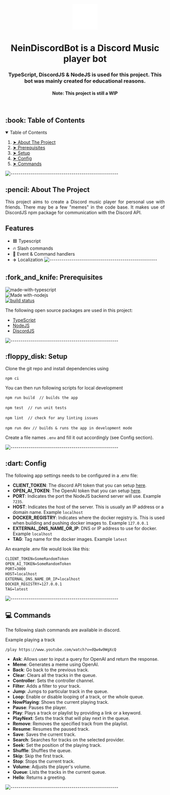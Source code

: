<p align="center"> 
  <img src="https://github.com/devicons/devicon/blob/master/icons/discordjs/discordjs-plain.svg" alt="NeinDiscordBot" width="80px" height="80px">
</p>
<h1 align="center"> NeinDiscordBot is a Discord Music player bot </h1>
<h3 align="center"> TypeScript, DiscordJS & NodeJS is used for this project. This bot was mainly created for educational reasons. </h3>  
<h4 align="center"> Note: This project is still a WIP </h4>  
</br>

<!-- TABLE OF CONTENTS -->
<h2 id="table-of-contents"> :book: Table of Contents</h2>

<details open="open">
  <summary>Table of Contents</summary>
  <ol>
    <li><a href="#about-the-project"> ➤ About The Project</a></li>
    <li><a href="#prerequisites"> ➤ Prerequisites</a></li>
    <li><a href="#setup"> ➤ Setup</a></li>
    <li><a href="#config"> ➤ Config</a></li>
    <li><a href="#commands"> ➤ Commands</a></li>
  </ol>
</details>

![-----------------------------------------------------](https://raw.githubusercontent.com/andreasbm/readme/master/assets/lines/rainbow.png)

<!-- ABOUT THE PROJECT -->
<h2 id="about-the-project"> :pencil: About The Project</h2>

<p align="justify"> 
  This project aims to create a Discord music player for personal use with friends. There may be a few "memes" in the code base. It makes use of DiscordJS npm package for communication with the Discord API.
</p>

## Features
* 🟦 Typescript
* 🔥 Slash commands
* 💪 Event & Command handlers
* ✈️ Localization
![-----------------------------------------------------](https://raw.githubusercontent.com/andreasbm/readme/master/assets/lines/rainbow.png)

<!-- PREREQUISITES -->
<h2 id="prerequisites"> :fork_and_knife: Prerequisites</h2>

![made-with-typescript](https://img.shields.io/badge/TypeScript-007ACC?style=for-the-badge&logo=typescript&logoColor=white) <br>
![Made with-nodejs](https://img.shields.io/badge/Node.js-43853D?style=for-the-badge&logo=node.js&logoColor=white) <br>
[![build status][buildstatus-image]][buildstatus-url]

[buildstatus-image]: https://github.com/ChristopherVR/NeinDiscordBot/blob/main/.github/workflows/badge.svg
[buildstatus-url]: https://github.com/ChristopherVR/NeinDiscordBot/actions

<!--This project is written mainly in C# and JavaScript programming languages. <br>-->
The following open source packages are used in this project:
* <a href="https://www.typescriptlang.org/"> TypeScript</a> 
* <a href="https://nodejs.org/en/"> NodeJS</a> 
* <a href="https://discord.js.org/#/"> DiscordJS</a> 
 
![-----------------------------------------------------](https://raw.githubusercontent.com/andreasbm/readme/master/assets/lines/rainbow.png)

<!-- SETUP -->
<h2 id="setup"> :floppy_disk: Setup</h2>
<p> 
Clone the git repo and install dependencies using

```
npm ci
```


You can then run following scripts for local development

```
npm run build  // builds the app 

npm test  // run unit tests

npm lint  // check for any linting issues

npm run dev // builds & runs the app in development mode
```

Create a file names `.env` and fill it out accordingly (see Config section).

</p>

![-----------------------------------------------------](https://raw.githubusercontent.com/andreasbm/readme/master/assets/lines/rainbow.png)

<!-- ROADMAP -->
<h2 id="config"> :dart: Config</h2>

<p align="justify"> 
The following app settings needs to be configured in a .env file:

* **CLIENT_TOKEN**: The discord API token that you can setup <a href="https://discord.com/developers/docs/intro"> here</a>.
* **OPEN_AI_TOKEN**: The OpenAI token that you can setup  <a href="https://openai.com/api/"> here</a>.
* **PORT**: Indicates the port the NodeJS backend server will use. Example `7235`.
* **HOST**: Indicates the host of the server. This is usually an IP address or a domain name. Example `localhost`
* **DOCKER_REGISTRY**: Indicates where the docker registry is. This is used when building and pushing docker images to. Example `127.0.0.1` 
* **EXTERNAL_DNS_NAME_OR_IP**: DNS or IP address to use for docker. Example `localhost`
* **TAG**: Tag name for the docker images. Example `latest`

An example .env file would look like this:
```
CLIENT_TOKEN=SomeRandomToken
OPEN_AI_TOKEN=SomeRandomToken
PORT=3000
HOST=localhost
EXTERNAL_DNS_NAME_OR_IP=localhost
DOCKER_REGISTRY=127.0.0.1
TAG=latest
```
</p>

![-----------------------------------------------------](https://raw.githubusercontent.com/andreasbm/readme/master/assets/lines/rainbow.png)

<!-- COMMANDS -->
<h2 id="commands"> 💻 Commands</h2>

<p align="justify"> 
The following slash commands are available in discord.

Example playing a track

```
/play https://www.youtube.com/watch?v=dQw4w9WgXcQ
```

* **Ask**: Allows user to input a query for OpenAI and return the response.
* **Meme**: Generates a meme using OpenAI.
* **Back**: Go back to the previous track.
* **Clear**: Clears all the tracks in the queue.
* **Controller**: Sets the controller channel. 
* **Filter**: Adds a filter to your track.
* **Jump**: Jumps to particular track in the queue.
* **Loop**: Enable or disable looping of a track, or the whole queue.
* **NowPlaying**: Shows the current playing track.
* **Pause**: Pauses the player.
* **Play**: Plays a track or playlist by providing a link or a keyword.
* **PlayNext**: Sets the track that will play next in the queue.
* **Remove**: Removes the specified track from the playlist.
* **Resume**: Resumes the paused track.
* **Save**: Saves the current track.
* **Search**: Searches for tracks on the selected provider.
* **Seek**: Set the position of the playing track.
* **Shuffle**: Shuffles the queue.
* **Skip**: Skip the first track.
* **Stop**: Stops the current track.
* **Volume**: Adjusts the player's volume.
* **Queue**: Lists the tracks in the current queue.
* **Hello**: Returns a greeting.
</p>

![-----------------------------------------------------](https://raw.githubusercontent.com/andreasbm/readme/master/assets/lines/rainbow.png)
